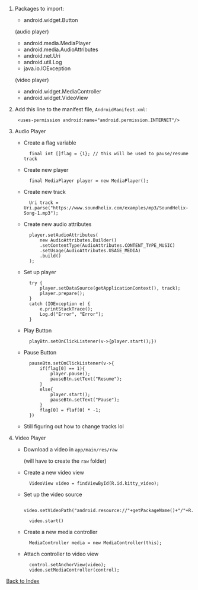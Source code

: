 1. Packages to import:
    - android.widget.Button

    (audio player)
    - android.media.MediaPlayer
    - android.media.AudioAttributes
    - android.net.Uri
    - android.util.Log
    - java.io.IOException
    
    (video player)
    - android.widget.MediaController
    - android.widget.VideoView

2. Add this line to the manifest file, `AndroidManifest.xml`:

        <uses-permission android:name="android.permission.INTERNET"/>

3. Audio Player

    - Create a flag variable

            final int []flag = {1}; // this will be used to pause/resume track

    - Create new player

            final MediaPlayer player = new MediaPlayer();

    - Create new track

            Uri track = Uri.parse("https://www.soundhelix.com/examples/mp3/SoundHelix-Song-1.mp3");

    - Create new audio attributes

            player.setAudioAttributes(
                new AudioAttributes.Builder()
                .setContentType(AudioAttributes.CONTENT_TYPE_MUSIC)
                .setUsage(AudioAttributes.USAGE_MEDIA)
                .build()
            );

    - Set up player

            try {
                player.setDataSource(getApplicationContext(), track);
                player.prepare();
            }
            catch (IOException e) {
                e.printStackTrace();
                Log.d("Error", "Error");
            }

    - Play Button

            playBtn.setOnClickListener(v->{player.start();})
            
    - Pause Button 

            pauseBtn.setOnClickListener(v->{
                if(flag[0] == 1){
                    player.pause();
                    pauseBtn.setText("Resume");
                }
                else{
                    player.start();
                    pauseBtn.setText("Pause");
                }
                flag[0] = flaf[0] * -1;
            })

    - Still figuring out how to change tracks lol

4. Video Player

    - Download a video in `app/main/res/raw` 

        (will have to create the `raw` folder)

    - Create a new video view

            VideoView video = findViewById(R.id.kitty_video);

    - Set up the video source

            video.setVideoPath("android.resource://"+getPackageName()+"/"+R.raw.video_file);
            
            video.start()

    - Create a new media controller
        
            MediaController media = new MediaController(this);

    - Attach controller to video view

            control.setAnchorView(video);
            video.setMediaController(control);

[Back to Index](../README.md)
